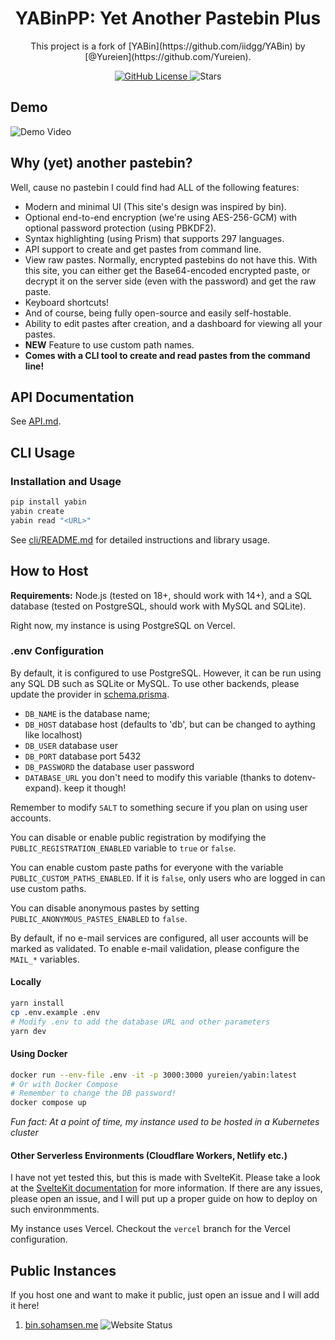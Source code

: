 <h1 align="center">YABinPP: Yet Another Pastebin Plus</h1>
<p align="center">This project is a fork of [YABin](https://github.com/iidgg/YABin) by [@Yureien](https://github.com/Yureien).</p>

<p align="center">
    <a href="https://github.com/iidgg/YABinPP/blob/master/LICENSE">
        <img src="https://img.shields.io/github/license/iidgg/YABinPP.svg" alt="GitHub License" />
    </a>
    <img alt="Stars" src="https://img.shields.io/github/stars/iidgg/YABinPP" />
</p>

## Demo

![Demo Video](demo.webp)

## Why (yet) another pastebin?

Well, cause no pastebin I could find had ALL of the following features:

-   Modern and minimal UI (This site's design was inspired by bin).
-   Optional end-to-end encryption (we're using AES-256-GCM) with optional password protection (using PBKDF2).
-   Syntax highlighting (using Prism) that supports 297 languages.
-   API support to create and get pastes from command line.
-   View raw pastes. Normally, encrypted pastebins do not have this. With this site, you can either get the Base64-encoded encrypted paste, or decrypt it on the server side (even with the password) and get the raw paste.
-   Keyboard shortcuts!
-   And of course, being fully open-source and easily self-hostable.
-   Ability to edit pastes after creation, and a dashboard for viewing all your pastes.
-   **NEW** Feature to use custom path names.
-   **Comes with a CLI tool to create and read pastes from the command line!**

## API Documentation

See [API.md](API.md).

## CLI Usage

### Installation and Usage

```bash
pip install yabin
yabin create
yabin read "<URL>"
```

See [cli/README.md](cli/README.md) for detailed instructions and library usage.

## How to Host

**Requirements:** Node.js (tested on 18+, should work with 14+), and a SQL database (tested on PostgreSQL, should work with MySQL and SQLite).

Right now, my instance is using PostgreSQL on Vercel.

### .env Configuration

By default, it is configured to use PostgreSQL. However, it can be run using any SQL DB such as SQLite or MySQL. To use other backends, please update the provider in [schema.prisma](src/lib/server/prisma/schema.prisma).

-   `DB_NAME` is the database name;
-   `DB_HOST` database host (defaults to 'db', but can be changed to aything like localhost)
-   `DB_USER` database user
-   `DB_PORT` database port 5432
-   `DB_PASSWORD` the database user password
-   `DATABASE_URL` you don't need to modify this variable (thanks to dotenv-expand). keep it though!

Remember to modify `SALT` to something secure if you plan on using user accounts.

You can disable or enable public registration by modifying the `PUBLIC_REGISTRATION_ENABLED` variable to `true` or `false`.

You can enable custom paste paths for everyone with the variable `PUBLIC_CUSTOM_PATHS_ENABLED`. If it is `false`, only users who are logged in can use custom paths.

You can disable anonymous pastes by setting `PUBLIC_ANONYMOUS_PASTES_ENABLED` to `false`.

By default, if no e-mail services are configured, all user accounts will be marked as validated. To enable e-mail validation, please configure the `MAIL_*` variables.

#### Locally

```bash
yarn install
cp .env.example .env
# Modify .env to add the database URL and other parameters
yarn dev
```

#### Using Docker

```bash
docker run --env-file .env -it -p 3000:3000 yureien/yabin:latest
# Or with Docker Compose
# Remember to change the DB password!
docker compose up
```

_Fun fact: At a point of time, my instance used to be hosted in a Kubernetes cluster_

#### Other Serverless Environments (Cloudflare Workers, Netlify etc.)

I have not yet tested this, but this is made with SvelteKit. Please take a look at the [SvelteKit documentation](https://kit.svelte.dev/docs/adapters) for more information. If there are any issues, please open an issue, and I will put up a proper guide on how to deploy on such environmments.

My instance uses Vercel. Checkout the `vercel` branch for the Vercel configuration.

## Public Instances

If you host one and want to make it public, just open an issue and I will add it here!

1. [bin.sohamsen.me](https://bin.sohamsen.me) ![Website Status](https://img.shields.io/website-up-down-green-red/https/bin.sohamsen.me.svg)
